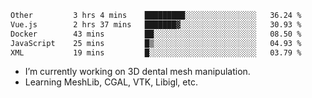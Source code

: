 <!--START_SECTION:waka-->

```txt
Other         3 hrs 4 mins    █████████░░░░░░░░░░░░░░░░   36.24 %
Vue.js        2 hrs 37 mins   ███████▓░░░░░░░░░░░░░░░░░   30.93 %
Docker        43 mins         ██░░░░░░░░░░░░░░░░░░░░░░░   08.50 %
JavaScript    25 mins         █▒░░░░░░░░░░░░░░░░░░░░░░░   04.93 %
XML           19 mins         █░░░░░░░░░░░░░░░░░░░░░░░░   03.79 %
```

<!--END_SECTION:waka-->

<!--
**0x11111111/0x11111111** is a ✨ _special_ ✨ repository because its `README.md` (this file) appears on your GitHub profile.

Here are some ideas to get you started:

- 🔭 I’m currently working on ...
- 🌱 I’m currently learning ...
- 👯 I’m looking to collaborate on ...
- 🤔 I’m looking for help with ...
- 💬 Ask me about ...
- 📫 How to reach me: ...
- 😄 Pronouns: ...
- ⚡ Fun fact: ...
-->
- I’m currently working on 3D dental mesh manipulation.
- Learning MeshLib, CGAL, VTK, Libigl, etc.
